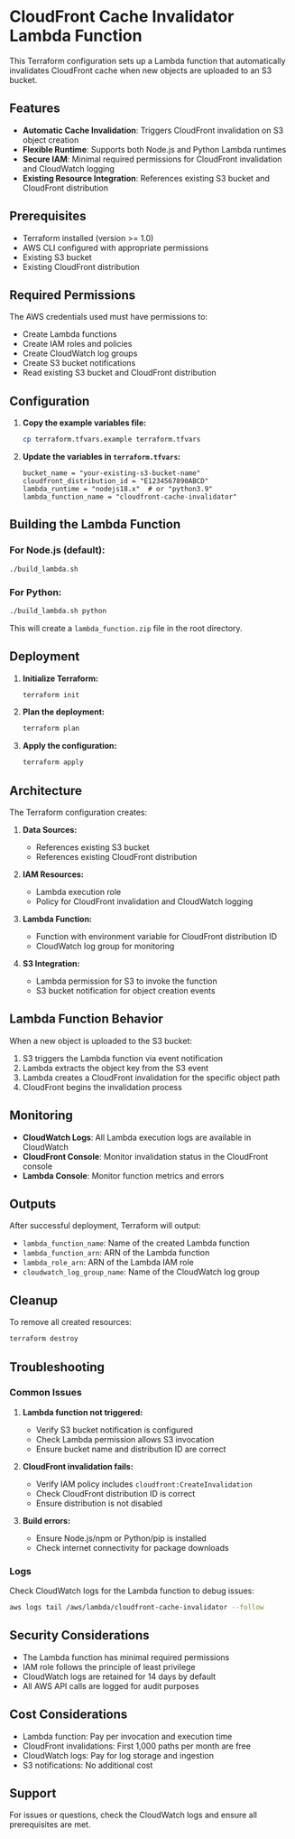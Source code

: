 # CloudFront Cache Invalidator Lambda Function

This Terraform configuration sets up a Lambda function that automatically invalidates CloudFront cache when new objects are uploaded to an S3 bucket.

## Features

- **Automatic Cache Invalidation**: Triggers CloudFront invalidation on S3 object creation
- **Flexible Runtime**: Supports both Node.js and Python Lambda runtimes
- **Secure IAM**: Minimal required permissions for CloudFront invalidation and CloudWatch logging
- **Existing Resource Integration**: References existing S3 bucket and CloudFront distribution

## Prerequisites

- Terraform installed (version >= 1.0)
- AWS CLI configured with appropriate permissions
- Existing S3 bucket
- Existing CloudFront distribution

## Required Permissions

The AWS credentials used must have permissions to:
- Create Lambda functions
- Create IAM roles and policies
- Create CloudWatch log groups
- Create S3 bucket notifications
- Read existing S3 bucket and CloudFront distribution

## Configuration

1. **Copy the example variables file:**
   ```bash
   cp terraform.tfvars.example terraform.tfvars
   ```

2. **Update the variables in `terraform.tfvars`:**
   ```hcl
   bucket_name = "your-existing-s3-bucket-name"
   cloudfront_distribution_id = "E1234567890ABCD"
   lambda_runtime = "nodejs18.x"  # or "python3.9"
   lambda_function_name = "cloudfront-cache-invalidator"
   ```

## Building the Lambda Function

### For Node.js (default):
```bash
./build_lambda.sh
```

### For Python:
```bash
./build_lambda.sh python
```

This will create a `lambda_function.zip` file in the root directory.

## Deployment

1. **Initialize Terraform:**
   ```bash
   terraform init
   ```

2. **Plan the deployment:**
   ```bash
   terraform plan
   ```

3. **Apply the configuration:**
   ```bash
   terraform apply
   ```

## Architecture

The Terraform configuration creates:

1. **Data Sources:**
   - References existing S3 bucket
   - References existing CloudFront distribution

2. **IAM Resources:**
   - Lambda execution role
   - Policy for CloudFront invalidation and CloudWatch logging

3. **Lambda Function:**
   - Function with environment variable for CloudFront distribution ID
   - CloudWatch log group for monitoring

4. **S3 Integration:**
   - Lambda permission for S3 to invoke the function
   - S3 bucket notification for object creation events

## Lambda Function Behavior

When a new object is uploaded to the S3 bucket:

1. S3 triggers the Lambda function via event notification
2. Lambda extracts the object key from the S3 event
3. Lambda creates a CloudFront invalidation for the specific object path
4. CloudFront begins the invalidation process

## Monitoring

- **CloudWatch Logs**: All Lambda execution logs are available in CloudWatch
- **CloudFront Console**: Monitor invalidation status in the CloudFront console
- **Lambda Console**: Monitor function metrics and errors

## Outputs

After successful deployment, Terraform will output:
- `lambda_function_name`: Name of the created Lambda function
- `lambda_function_arn`: ARN of the Lambda function
- `lambda_role_arn`: ARN of the Lambda IAM role
- `cloudwatch_log_group_name`: Name of the CloudWatch log group

## Cleanup

To remove all created resources:
```bash
terraform destroy
```

## Troubleshooting

### Common Issues

1. **Lambda function not triggered:**
   - Verify S3 bucket notification is configured
   - Check Lambda permission allows S3 invocation
   - Ensure bucket name and distribution ID are correct

2. **CloudFront invalidation fails:**
   - Verify IAM policy includes `cloudfront:CreateInvalidation`
   - Check CloudFront distribution ID is correct
   - Ensure distribution is not disabled

3. **Build errors:**
   - Ensure Node.js/npm or Python/pip is installed
   - Check internet connectivity for package downloads

### Logs

Check CloudWatch logs for the Lambda function to debug issues:
```bash
aws logs tail /aws/lambda/cloudfront-cache-invalidator --follow
```

## Security Considerations

- The Lambda function has minimal required permissions
- IAM role follows the principle of least privilege
- CloudWatch logs are retained for 14 days by default
- All AWS API calls are logged for audit purposes

## Cost Considerations

- Lambda function: Pay per invocation and execution time
- CloudFront invalidations: First 1,000 paths per month are free
- CloudWatch logs: Pay for log storage and ingestion
- S3 notifications: No additional cost

## Support

For issues or questions, check the CloudWatch logs and ensure all prerequisites are met.